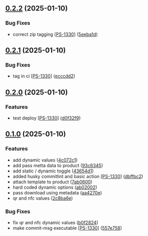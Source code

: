 ## [0.2.2](https://github.com/PassEntry/woocommerce-passentry/compare/v0.2.1...v0.2.2) (2025-01-10)


### Bug Fixes

* correct zip tagging [[PS-1330](https://passentry.atlassian.net/browse/PS-1330)] ([5eeba1d](https://github.com/PassEntry/woocommerce-passentry/commit/5eeba1d57a117c9c802b624bffca31455e777fe1))

## [0.2.1](https://github.com/PassEntry/woocommerce-passentry/compare/v0.2.0...v0.2.1) (2025-01-10)


### Bug Fixes

* tag in ci [[PS-1330](https://passentry.atlassian.net/browse/PS-1330)] ([ecccdd2](https://github.com/PassEntry/woocommerce-passentry/commit/ecccdd2fca9e5aeb36f7aad069f551d228267d01))

## [0.2.0](https://github.com/PassEntry/woocommerce-passentry/compare/v0.1.0...v0.2.0) (2025-01-10)


### Features

* test deploy [[PS-1330](https://passentry.atlassian.net/browse/PS-1330)] ([d0f32f9](https://github.com/PassEntry/woocommerce-passentry/commit/d0f32f930eabb399d16bae42f931161b2d4912f3))

## [0.1.0](https://github.com/PassEntry/woocommerce-passentry/compare/7ab06001f260ff45ce7690142b9916fe028b7cb4...v0.1.0) (2025-01-10)


### Features

* add dynamic values ([4c072c1](https://github.com/PassEntry/woocommerce-passentry/commit/4c072c1bfe62c46fbda6740301d457b925273aee))
* add pass metta data to product ([93c6345](https://github.com/PassEntry/woocommerce-passentry/commit/93c634513aa15e76ed66423fb554617b0886d10f))
* add static / dynamic toggle ([43654d1](https://github.com/PassEntry/woocommerce-passentry/commit/43654d107adef339c3740a32073f1c8ee6c7e994))
* added husky commitlint and basic action [[PS-1330](https://passentry.atlassian.net/browse/PS-1330)] ([dbffbc2](https://github.com/PassEntry/woocommerce-passentry/commit/dbffbc2e2e5572a357e83c6e259d7fddfd5a0900))
* attach template to product ([7ab0600](https://github.com/PassEntry/woocommerce-passentry/commit/7ab06001f260ff45ce7690142b9916fe028b7cb4))
* hard coded dynamic options ([ab02002](https://github.com/PassEntry/woocommerce-passentry/commit/ab0200291d1f7c734acd769458a43d6912bf7c40))
* pass download using metadata ([aa4270e](https://github.com/PassEntry/woocommerce-passentry/commit/aa4270ebb6d82ccdd637cc958d0c57a45db9bddd))
* qr and nfc values ([2c8ba6e](https://github.com/PassEntry/woocommerce-passentry/commit/2c8ba6e2c533cd738e89cf1c544ee63d17254176))


### Bug Fixes

* fix qr and nfc dynamic values ([b0f2824](https://github.com/PassEntry/woocommerce-passentry/commit/b0f2824349855afd7c94edb5ce3eb17837e5ddd6))
* make commit-msg executable [[PS-1330](https://passentry.atlassian.net/browse/PS-1330)] ([557e758](https://github.com/PassEntry/woocommerce-passentry/commit/557e7587b76bee8cc826f2b8cab4675a0dbec4f4))

